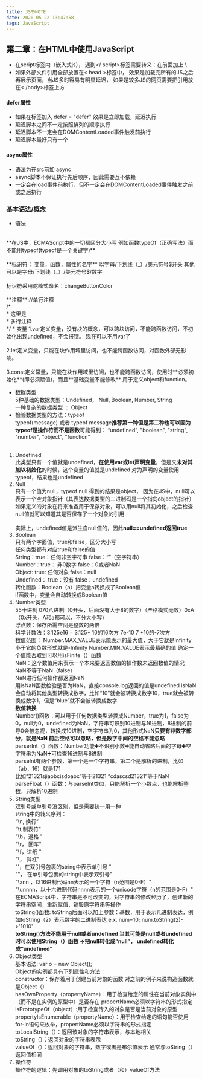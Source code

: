 ```yaml
---
title: JS书NOTE
date: 2020-05-22 13:47:58
tags: JavaScript
---
```

## 第二章：在HTML中使用JavaScript
* 在script标签内（嵌入式js）， 遇到</ script>标签需要转义：在前面加上 \ 
* 如果外部文件引用全部放置在< head >标签中， 效果是加载完所有的JS之后再展示页面，当JS多时容易有明显延迟， 如果是较多JS的网页需要把引用放在< /body>标签上方

#### defer属性
* 如果在标签加入 defer = "defer" 效果是立即加载，延迟执行
* 延迟脚本之间不一定按照排列的顺序执行
* 延迟脚本不一定会在DOMContentLoaded事件触发前执行
* 延迟脚本最好只有一个

#### async属性
* 语法为在src前加 async
* async脚本不保证执行先后顺序，因此需要互不依赖
* 一定会在load事件前执行，但不一定会在DOMContentLoaded事件触发之前或之后执行

### 基本语法/概念

* 语法
</br>
**在JS中，ECMAScript中的一切都区分大小写 例如函数typeOf（正确写法）而不能用typeof(typeof是一个关键字)**
</br>
</br>**标识符： 变量，函数，属性的名字**
以字母/下划线（_）/美元符号$开头 其他可以是字母/下划线（_）/美元符号$/数字
</br></br>标识符采用驼峰式命名：changeButtonColor
</br></br>**注释**://单行注释
</br>/*
</br>* 这里是
</br>* 多行注释
</br>*/
* 变量
1.var定义变量，没有块的概念，可以跨块访问，不能跨函数访问，不初始化出现undefined，不会报错。 现在可以不用var了
</br></br>
2.let定义变量，只能在块作用域里访问，也不能跨函数访问，对函数外部无影响。 
</br></br>
3.const定义常量，只能在块作用域里访问，也不能跨函数访问，使用时**必须初始化**(即必须赋值)，而且**基础变量不能修改** 用于定义object和function。

* 数据类型</br>
5种基础的数据类型：Undefined， Null, Boolean, Number, String
</br>一种复杂的数据类型	： Object	
* 检验数据类型的方法：typeof</br>
typeof(message) 或者 typeof message**推荐第一种但是第二种也可以因为typeof是操作符而不是函数**可能得到： “undefined”, "boolean", "string", "number", "object", "function"
</br></br>
1. Undefined
</br>此类型只有一个值就是undefined，**在使用var或let声明变量**，但是又**未对其加以初始化**的时候，这个变量的值就是undefined 对为声明的变量使用typeof，结果也是undefined
2. Null
</br>只有一个值为null，typeof null 得到的结果是object， 因为在JS中，null可以表示一个空对象指针（其表达数据类型的二进制码是一个指向object的指针）如果定义的对象在将来准备用于保存对象，可以用null将其初始化，之后检查null值就可以知道其是否保存了一个对象的引用
</br></br>实际上，undefined值是派生自null值的，因此**null==undefined返回true**
1. Boolean
</br>只有两个字面值，true和false，区分大小写
</br>任何类型都有对应true和false的值
</br>String：true：任何非空字符串 false：“”（空字符串）
</br>Number：true： 非0数字 false：0或者NaN
</br>Object: true: 任何对象 false：null
</br>Undefined： true：没有 false：undefined
</br>转化函数：Boolean（a）把变量a转换成了Boolean值
</br>if函数中，变量会自动转换成Boolean值
1. Number类型
</br>55十进制 070八进制（0开头，后面没有大于8的数字）（严格模式无效）0xA（0x开头，A和a都可以，不分大小写）
</br>浮点数：保存所需空间是整数的两倍
</br>科学计数法：3.125e16 = 3.125* 10的16次方 7e-10 7 *10的-7次方
</br>数值范围： Number.MAX_VALUE表示能表示的最大值，大于它就是Infinity 小于它的负数形式就是-Infinity  Number.MIN_VALUE表示最精确的值 确定一个值能否取到可以用isFinite（）函数
</br>NaN：这个数值用来表示一个本来要返回数值的操作数未返回数值的情况
</br>NaN不等于NaN（false）
</br>NaN进行任何操作都返回NaN
</br>用isNaN函数检验是否为NaN，直接console.log返回的值是undefined isNaN会自动将其他类型转换成数字，比如“10”就会被转换成数字10，true就会被转换成数字1，但是“blue”就不会被转换成数字
</br> **数值转换**
</br> Number()函数：可以用于任何数据类型转换成Number，true为1，false为0，null为0，undefined为NaN，字符串可识别10进制与16进制，8进制的前导0会被忽视，转换成10进制，空字符串为0，其他形式NaN**只要有非数字部分，就是NaN 前后空格可以忽略，但是数字中间的空格不能忽略**
</br>parserInt（）函数：Number功能➕不识别小数➕能自动省略后面的字母➕空字符串为NaN➕可检查16进制与8进制
</br>parseInt有两个参数，第一个是一个字符串，第二个是解析的进制，比如（ab，16）就是171
</br>比如“21321sjiaobcisdoabc”等于21321 “cdascsd21321”等于NaN
</br>parseFloat（）函数：与parseInt类似，只能解析一个小数点，也能解析整数，只解析10进制
1. String类型
</br> 双引号或单引号没区别，但是需要统一用一种
</br>string中的转义序列：</br>“\n, 换行”</br> “\t,制表符"</br> "\b，退格 " </br> "\r， 回车" </br>"\f，进纸 "</br>
"\\， 斜杠" </br>"\'，在双引号包裹的string中表示单引号 "</br> "\"， 在单引号包裹的string中表示双引号" </br>"\xnn ，以16进制代码nn表示的一个字符（n范围是0-F）"</br> "\unnnn，以十六进制代码nnnn表示的一个unicode字符（n的范围是0-F）"</br>
在ECMAScript中，字符串是不可改变的，对字符串的修改经历了，创建新的字符串空间，重新赋值，销毁原字符串等操作</br>toString()函数: toString后面可以加上参数：基数，用于表示几进制表达，例如toString（2）表示数字的二进制表达 e.x. num=10; num.toString(2)->'1010'
</br>**toString()方法不能用于null或者undefined 当其可能是null或者undefined时可以使用String（）函数 ->把null转化成“null”， undefined转化成“undefined”**
1. Object类型
</br>基本语法: var o = new Object();
</br>Object的实例都具有下列属性和方法：
</br>constructor：保存着用于创建当前对象的函数 对之前的例子来说构造函数就是Object（）
</br>hasOwnProperty（propertyName）：用于检查给定的属性在当前对象实例中（而不是在实例的原型中）是否存在 propertName必须以字符串的形式指定
</br>isPrototypeOf（object）:用于检查传入的对象是否是当前对象的原型
</br>propertyIsEnumerable（propertyName）：用于检查给定的语句能否使用for-in语句来枚举，propertName必须以字符串的形式指定
</br>toLocalString（）：返回该对象的字符串表示，与本地相关
</br>toString（）：返回对象的字符串表示
</br>valueOf（）：返回对象的字符串，数字或者是布尔值表示 通常与toString（）返回值相同
1. 操作符
</br>操作符的逻辑：先调用对象的toString或者（和）valueOf方法

